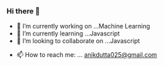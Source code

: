 ### Hi there 👋

<!--
**anik-dutta/anik-dutta** is a ✨ _special_ ✨ repository because its `README.md` (this file) appears on your GitHub profile. -->

<!-- Here are some ideas to get you started: -->

- 🔭 I’m currently working on ...Machine Learning
- 🌱 I’m currently learning ...Javascript
- 👯 I’m looking to collaborate on ...Javascript
<!-- - 🤔 I’m looking for help with ...
- 💬 Ask me about ... -->
- 📫 How to reach me: ... anikdutta025@gmail.com
<!-- - 😄 Pronouns: ...
- ⚡ Fun fact: ...
-->
